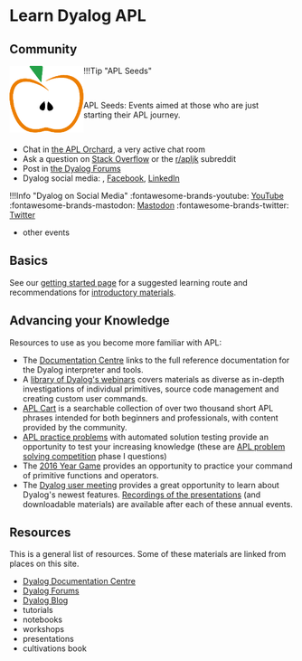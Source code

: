 # Learn Dyalog APL

## Community
!!!Tip "APL Seeds"
	<img style="float:left" src="./img/aplseeds-logo.png">
	<div style="padding:30px 10px 30px 0">APL Seeds: Events aimed at those who are just starting their APL journey.</div>

- Chat in [the APL Orchard](https://chat.stackexchange.com/rooms/52405/the-apl-orchard), a very active chat room
- Ask a question on [Stack Overflow](https://stackoverflow.com/questions/ask?tags=apl) or the [r/apljk](https://www.reddit.com/r/apljk/) subreddit
- Post in [the Dyalog Forums](https://forums.dyalog.com/)
- Dyalog social media: , [Facebook](https://www.facebook.com/DyalogAPL), [LinkedIn](https://www.linkedin.com/company/dyalog-ltd-)

!!!Info "Dyalog on Social Media"
	<span class="logo-youtube">:fontawesome-brands-youtube:</span> [YouTube](https://www.youtube.com/@DyalogLtd)
	<span class="logo-mastodon">:fontawesome-brands-mastodon:</span> [Mastodon](https://mastodon.social/@dyalog)
	<span class="logo-twitter">:fontawesome-brands-twitter:</span> [Twitter](https://www.twitter.com/DyalogAPL)

- other events

## Basics
See our [getting started page](./getting-started/index.md) for a suggested learning route and recommendations for [introductory materials](./getting-started/introductions.md).

## Advancing your Knowledge
Resources to use as you become more familiar with APL:

- The [Documentation Centre](https://docs.dyalog.com) links to the full reference documentation for the Dyalog interpreter and tools.
-   A [library of Dyalog's webinars](https://aplwiki.com/wiki/Dyalog_webinar) covers materials as diverse as in-depth investigations of individual primitives, source code management and creating custom user commands.
-   [APL Cart](https://aplcart.info/) is a searchable collection of over two thousand short APL phrases intended for both beginners and professionals, with content provided by the community.
-   [APL practice problems](https://problems.tryapl.org/) with automated solution testing provide an opportunity to test your increasing knowledge (these are [APL problem solving competition](https://www.dyalog.com/student-competition.htm) phase I questions)
-   The [2016 Year Game](https://www.dyalog.com/2016-year-game.htm) provides an opportunity to practice your command of primitive functions and operators.
-   The [Dyalog user meeting](https://www.dyalog.com/user-meetings/index.htm) provides a great opportunity to learn about Dyalog's newest features. [Recordings of the presentations](https://dyalog.tv/) (and downloadable materials) are available after each of these annual events.

## Resources
This is a general list of resources. Some of these materials are linked from places on this site.

- [Dyalog Documentation Centre](https://docs.dyalog.com)
- [Dyalog Forums](https://forums.dyalog.com/)
- [Dyalog Blog](https://dyalog.com/blog)
- tutorials
- notebooks
- workshops
- presentations
- cultivations book
